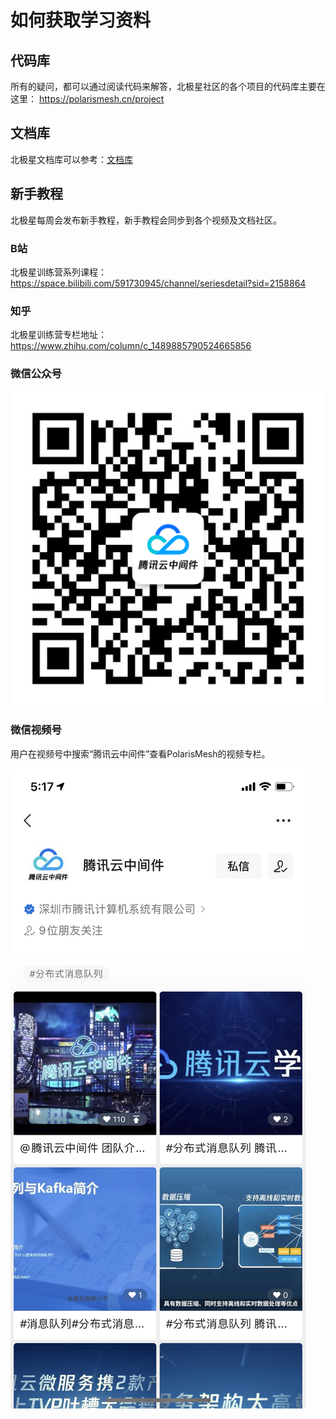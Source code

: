 # 如何获取学习资料

## 代码库

所有的疑问，都可以通过阅读代码来解答，北极星社区的各个项目的代码库主要在这里：
https://polarismesh.cn/project

## 文档库

北极星文档库可以参考：[文档库](https://polarismesh.cn/zh/doc/简介/北极星是什么.html#北极星是什么)

## 新手教程

北极星每周会发布新手教程，新手教程会同步到各个视频及文档社区。

### B站

北极星训练营系列课程：<https://space.bilibili.com/591730945/channel/seriesdetail?sid=2158864>

### 知乎

北极星训练营专栏地址：<https://www.zhihu.com/column/c_1489885790524665856>

### 微信公众号

![](pic/public.png)

### 微信视频号

用户在视频号中搜索“腾讯云中间件”查看PolarisMesh的视频专栏。

![](pic/video.jpg)